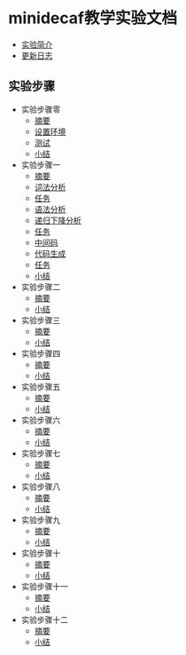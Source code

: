 # minidecaf教学实验文档

* [实验简介](README.md)
* [更新日志](docs/log.md)


## 实验步骤
* 实验步骤零
  * [摘要](docs/lab0/part0-intro.md)
  * [设置环境](docs/lab0/part1-setenv.md)
  * [测试](docs/lab0/part2-testing.md)
  * [小结](docs/lab0/summary.md)
* 实验步骤一
  * [摘要](docs/lab1/part0-intro.md)
  * [词法分析](docs/lab1/part1-lex.md)
  * [任务](docs/lab1/part1-1-task.md)
  * [语法分析](docs/lab1/part2-parse.md) 
  * [递归下降分析](docs/lab1/part2-1-rdp.md)
  * [任务](docs/lab1/part2-2-task.md)
  * [中间码](docs/lab1/part3-ir.md) 
  * [代码生成](docs/lab1/part4-codegen.md) 
  * [任务](docs/lab1/part4-1-task.md)
  * [小结](docs/lab1/summary.md)
* 实验步骤二
  * [摘要](docs/lab2/part0-intro.md)
  * [小结](docs/lab2/summary.md)
* 实验步骤三
  * [摘要](docs/lab3/part0-intro.md)
  * [小结](docs/lab3/summary.md)
* 实验步骤四
  * [摘要](docs/lab4/part0-intro.md)
  * [小结](docs/lab4/summary.md)
* 实验步骤五
  * [摘要](docs/lab5/part0-intro.md)
  * [小结](docs/lab5/summary.md)
* 实验步骤六
  * [摘要](docs/lab6/part0-intro.md)
  * [小结](docs/lab6/summary.md)
* 实验步骤七
  * [摘要](docs/lab7/part0-intro.md)
  * [小结](docs/lab7/summary.md)
* 实验步骤八
  * [摘要](docs/lab8/part0-intro.md)
  * [小结](docs/lab8/summary.md)
* 实验步骤九
  * [摘要](docs/lab9/part0-intro.md)
  * [小结](docs/lab9/summary.md)
* 实验步骤十
  * [摘要](docs/lab10/part0-intro.md)
  * [小结](docs/lab10/summary.md)
* 实验步骤十一
  * [摘要](docs/lab11/part0-intro.md)
  * [小结](docs/lab11/summary.md)
* 实验步骤十二
  * [摘要](docs/lab12/part0-intro.md)
  * [小结](docs/lab12/summary.md)